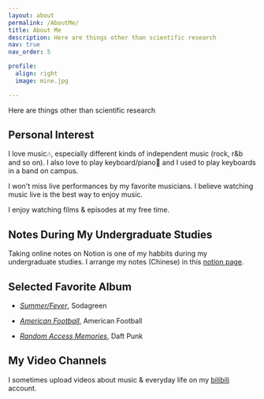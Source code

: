 ```yaml
---
layout: about
permalink: /AboutMe/
title: About Me
description: Here are things other than scientific research
nav: true
nav_order: 5

profile:
  align: right
  image: mine.jpg

---
```

Here are things other than scientific research

## Personal Interest

I love music🎶, especially different kinds of independent music (rock, r&b and so on). I also love to play keyboard/piano🎹 and I used to play keyboards in a band on campus.

I won't miss live performances by my favorite musicians. I believe watching music live is the best way to enjoy music.

I enjoy watching films & episodes at my free time.

## Notes During My Undergraduate Studies

Taking online notes on Notion is one of my habbits during my undergraduate studies. I arrange my notes (Chinese) in this <a href="https://skillful-vest-b8d.notion.site/Courses-in-ZJU-075c751a53964946814bcd0541c75d32">notion page</a>.

## Selected Favorite Album

* *<a href="https://open.spotify.com/album/7iRBwwZ1BSFAyxDgvmz7fZ">Summer/Fever</a>*, Sodagreen

* *<a href="https://open.spotify.com/album/70OkRXiiwdTCtZ9YiPBzPp">American Football</a>*, American Football

* *<a href="https://open.spotify.com/album/4m2880jivSbbyEGAKfITCa">Random Access Memories</a>*, Daft Punk

## My Video Channels

I sometimes upload videos about music & everyday life on my <a href="https://space.bilibili.com/175349833">bilibili</a> account.